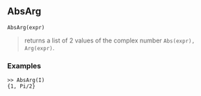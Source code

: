 ## AbsArg

``` 
AbsArg(expr)
``` 

> returns a list of 2 values of the complex number `Abs(expr), Arg(expr)`.

### Examples

``` 
>> AbsArg(I)
{1, Pi/2}
``` 

